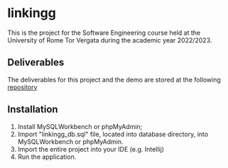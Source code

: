 # linkingg

This is the project for the Software Engineering course held at the University of Rome Tor Vergata during the academic year 2022/2023.

## Deliverables

The deliverables for this project and the demo are stored at the following [repository](https://github.com/claudiopezzino/LinkinggDeliverables)

## Installation

1. Install MySQLWorkbench or phpMyAdmin;
2. Import "linkingg_db.sql" file, located into database directory, into MySQLWorkbench or phpMyAdmin.
3. Import the entire project into your IDE (e.g. Intellij)
4. Run the application.
